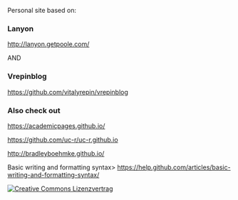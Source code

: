 Personal site based on:

### Lanyon

http://lanyon.getpoole.com/

AND 
### Vrepinblog
https://github.com/vitalyrepin/vrepinblog


### Also check out
<https://academicpages.github.io/>

https://github.com/uc-r/uc-r.github.io

http://bradleyboehmke.github.io/

<!--stackedit_data:
eyJoaXN0b3J5IjpbMTEwODI1NDU4Nyw4MzAxNzg2MjJdfQ==
-->

Basic writing and formatting syntax>
https://help.github.com/articles/basic-writing-and-formatting-syntax/

[![Creative Commons Lizenzvertrag](https://i.creativecommons.org/l/by-sa/4.0/88x31.png)](http://creativecommons.org/licenses/by-sa/4.0/) 
